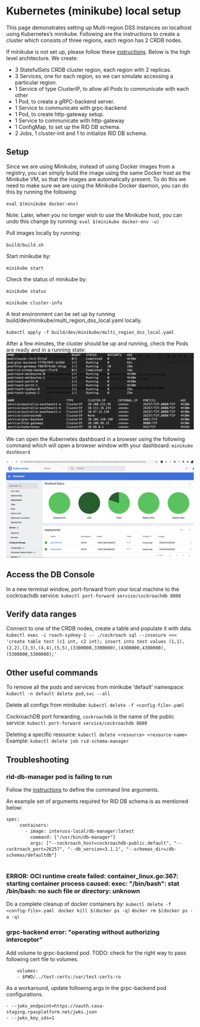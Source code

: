 # Kubernetes (minikube) local setup

This page demonstrates setting up Multi-region DSS instances on localhost using Kubernetes’s minikube. Following are the instructions to create a cluster which consists of three regions, each region has 2 CRDB nodes.

If minikube is not set up, please follow these [instructions](https://gist.github.com/kevin-smets/b91a34cea662d0c523968472a81788f7).
Below is the high level architecture. We create:
- 3 StatefulSets CRDB cluster region, each region with 2 replicas.
- 3 Services, one for each region, so we can simulate accessing a particular region.
- 1 Service of type ClusterIP, to allow all Pods to communicate with each other
- 1 Pod, to create a gRPC-backend server.
- 1 Service to communicate with grpc-backend
- 1 Pod, to create http-gateway setup.
- 1 Service to communicate with http-gateway
- 1 ConfigMap, to set up the RID DB schema.
- 2 Jobs, 1 cluster-init and 1 to initialize RID DB schema.

## Setup

Since we are using Minikube, instead of using Docker images from a registry, you can simply build the image using the same Docker host as the Minikube VM, so that the images are automatically present.
To do this we need to make sure we are using the Minikube Docker daemon, you can do this by running the following:

`eval $(minikube docker-env)`

Note: Later, when you no longer wish to use the Minikube host, you can undo this change by running: `eval $(minikube docker-env -u)`

Pull images locally by running:

`build/build.sh` 

Start minikube by:

`minikube start`

Check the status of minikube by:

`minikube status`

`minikube cluster-info`

A test environment can be set up by running build/dev/minikube/multi_region_dss_local.yaml locally.

`kubectl apply -f build/dev/minikube/multi_region_dss_local.yaml`

After a few minutes, the cluster should be up and running, check the Pods are ready and in a running state:
![Cluster setup status](assets/minikube_status_sample.png)

We can open the Kubernetes dashboard in a browser using the following command which will open a browser window with your dashboard:
`minikube dashboard`

![Minikube Dashboard](assets/minikube_dashboard_sample.png)


## Access the DB Console

In a new terminal window, port-forward from your local machine to the cockroachdb service:
`kubectl port-forward service/cockroachdb 8080`

## Verify data ranges

Connect to one of the CRDB nodes, create a table and populate it with data.
`kubectl exec -i roach-sydney-1 -- ./cockroach sql --insecure <<< 'create table test (c1 int, c2 int); insert into test values (1,1),(2,2),(3,3),(4,4),(5,5),(3300000,3300000),(4300000,4300000),(5300000,5300000);'`

## Other useful commands

To remove all the pods and services from minikube ‘default’ namespace:
`kubectl -n default delete pod,svc --all`

Delete all configs from minikube:
`kubectl delete -f <config-file>.yaml` 

CockroachDB port forwarding, `cockroachdb` is the name of the public service:
`kubectl port-forward service/cockroachdb 8080`

Deleting a specific resource:
`kubectl delete <resource> <resource-name>`
Example:
`kubectl delete job rid-schema-manager`


## Troubleshooting

### rid-db-manager pod is failing to run

Follow the [instructions](https://kubernetes.io/docs/tasks/inject-data-application/define-command-argument-container/#notes) to define the command line arguments.

An example set of arguments required for RID DB schema is as mentioned below:

```
spec:
     containers:
       - image: interuss-local/db-manager:latest
         command: ["/usr/bin/db-manager"]
         args: ["--cockroach_host=cockroachdb-public.default", "--cockroach_port=26257", "--db_version=3.1.1", "--schemas_dir=/db-schemas/defaultdb"]
     
```

### ERROR: OCI runtime create failed: container_linux.go:367: starting container process caused: exec: "/bin/bash": stat /bin/bash: no such file or directory: unknown

Do a complete cleanup of docker containers by:
`kubectl delete -f <config-file>.yaml `
`docker kill $(docker ps -q)`
`docker rm $(docker ps -a -q)`

### grpc-backend error: "operating without authorizing interceptor"
Add volume to grpc-backend pod.
TODO: check for the right way to pass following cert file to volumes.

```
    volumes:
    - $PWD/../test-certs:/var/test-certs:ro
```

As a workaround, update following args in the grpc-backend pod configurations.

```
- --jwks_endpoint=https://oauth.casa-staging.rpasplatform.net/jwks.json
- --jwks_key_ids=1
```
